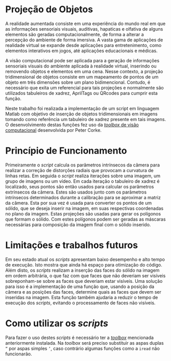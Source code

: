 # Projeção de Objetos

A realidade aumentada consiste em uma experiência do mundo real em que as informações sensoriais visuais, auditivas, hapaticas e olfativa de alguns elementos são geradas computacionalmente, de forma a alterar a percepção do ambiente de forma imersiva. A vasta gama de aplicações de realidade virtual se expande desde aplicações para entretenimento, como elementos interativos em jogos, até aplicações educacionais e médicas.

A visão computacional pode ser aplicada para a geração de informações sensoriais visuais do ambiente aplicada à realidade virtual, inserindo ou removendo objetos e elementos em uma cena. Nesse contexto, a projeção tridimensional de objetos consiste em um mapeamento de pontos de um objeto em três dimensões sobre um plano bidimencional. Contudo, é necessário que exita um referencial para tais projeções e normalmente são utilizados tabuleiros de xadrez, AprilTags ou QRcodes para cumprir esta função.

Neste trabalho foi realizada a implementação de um script em linguagem Matlab com objetivo de inserção de objetos tridimensionais em imagens tomando como referência um tabuleiro de xadrez presente em tais imagens. O desenvolvimento destas funções fez uso da [*toolbox* de visão computacional](http://petercorke.com/wordpress/toolboxes/machine-vision-toolbox) desenvolvida por Peter Corke.

# Princípio de Funcionamento

Primeiramente o *script* calcula os parâmetros intrínsecos da câmera para realizar a correção de distorções radiais que provocam a curvatura de linhas retas. Em seguida o *script* realiza iterações sobre uma imagem, um grupo de imagens ou um vídeo. Em cada iteração o tabuleiro de xadrez é localizado, seus pontos são então usados para calcular os parâmetros extrínsecos da câmera. Estes são usados junto com os parâmetros intrínsecos determinados durante a calibração para se aproximar a matriz da câmera. Esta por sua vez é usada para converter os pontos de um sólido, que se deseja inserir na imagem, em suas respectivas coordenadas no plano da imagem. Estas projeções são usadas para gerar os polígonos que formam o sólido. Com estes polígonos podem ser geradas as máscaras necessárias para composição da imagem final com o sólido inserido.

# Limitações e trabalhos futuros

Em seu estado atual os *scripts* apresentam baixo desempenho e alto tempo de execução. Isto mostra que ainda há espaço para otimização do código. Além disto, os *scripts* realizam a inserção das faces do sólido na imagem em ordem arbitrária, o que faz com que faces que não deveriam ser visíveis sobreponham-se sobre as faces que deveriam estar visíveis. Uma solução para isso é a implementação de uma função que, usando a posição da câmera e as posições das faces, determine quais as faces que devem ser inseridas na imagem. Esta função também ajudaria a reduzir o tempo de execução dos *scripts*, evitando o processamento de faces não visíveis.

# Como utilizar os *scripts*

Para fazer o uso destes *scripts* é necessário ter a [*toolbox*](http://petercorke.com/wordpress/toolboxes/machine-vision-toolbox) mencionada anteriormente instalada. Na *toolbox* será preciso substituir as aspas duplas ```”``` por aspas simples ```’```, caso contrário algumas funções como a ```iread``` não funcionarão.
